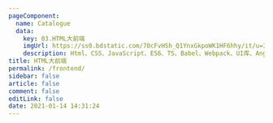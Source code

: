 ```yaml
---
pageComponent: 
  name: Catalogue
  data: 
    key: 03.HTML大前端
    imgUrl: https://ss0.bdstatic.com/70cFvHSh_Q1YnxGkpoWK1HF6hhy/it/u=381029450,2015511736&fm=26&gp=0.jpg
    description: Html、CSS、JavaScript、ES6、TS、Babel、Webpack、UI库、Angular、Vue、React、Nodejs等前端生态相关技术
title: HTML大前端
permalink: /frontend/
sidebar: false
article: false
comment: false
editLink: false
date: 2021-01-14 14:31:24
---
```


